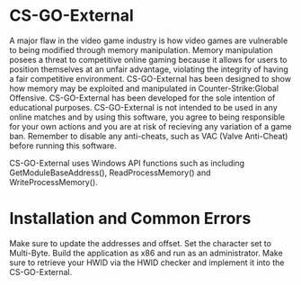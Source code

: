 # CS-GO-External

A major flaw in the video game industry is how video games are vulnerable to being modified through memory manipulation. Memory manipulation posees a threat to competitive online gaming because it allows for users to position themselves at an unfair advantage, violating the integrity of having a fair competitive environment. CS-GO-External has been designed to show how memory may be exploited and manipulated in Counter-Strike:Global Offensive. CS-GO-External has been developed for the sole intention of educational purposes. CS-GO-External is not intended to be used in any online matches and by using this software, you agree to being responsible for your own actions and you are at risk of recieving any variation of a game ban. Remember to disable any anti-cheats, such as VAC (Valve Anti-Cheat) before running this software. 

CS-GO-External uses Windows API functions such as including GetModuleBaseAddress(), ReadProcessMemory() and WriteProcessMemory().

# Installation and Common Errors
Make sure to update the addresses and offset.
Set the character set to Multi-Byte.
Build the application as x86 and run as an administrator.
Make sure to retrieve your HWID via the HWID checker and implement it into the CS-GO-External.
